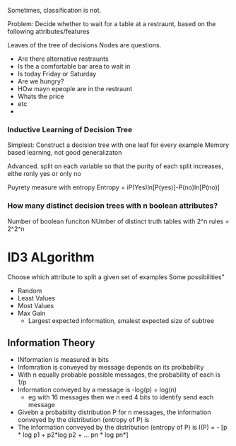 
Sometimes, classification is not.

Problem: Decide whether to wait for a table at a restraunt, based on the following attributes/features

Leaves of the tree of decisions
Nodes are questions. 
- Are there alternative restraunts
- Is the a comfortable bar area to wait in
- Is today Friday or Saturday
- Are we hungry?
- HOw mayn epeople are in the restraunt
- Whats the price
- etc
- 

### Inductive Learning of Decision Tree

Simplest: Construct a decision tree with one leaf for every example
Memory based learning, not good generalizaton

Advanced. split on each variable so that the purity of each split increases, eithe ronly yes or only no

Puyrety measure with entropy
Entropy = iP(Yes)ln[P(yes)]-P(no)ln[P(no)]

### How many distinct decision trees with n boolean attributes?
Number of boolean funciton
NUmber of distinct truth tables with 2^n rules = 2^2^n

# ID3 ALgorithm

Choose which attribute to split a given set of examples
Some possibilities"
- Random
- Least Values
- Most Values
- Max Gain
	- Largest expected information, smalest expected size of subtree

## Information Theory

- INformation is measured in bits
- Infomration is conveyed by message depends on its proibability
- With n equally probable possible messages, the probability of each is 1/p
- Information conveyed by a message is -log(p) = log(n)
	- eg with 16 messages then we n eed 4 bits to identify send each message
- Givebn a probability distribution P for n messages, the information conveyed by the distribution (entropy of P) is
- The information conveyed by the distribution (entropy of P) is I(P) = - \[p * log p1 + p2\*log p2 + ... pn * log pn*]


